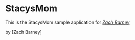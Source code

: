 # StacysMom

This is the StacysMom sample application for
[*Zach Barney*](http://fitomite.com)

by [Zach Barney]
